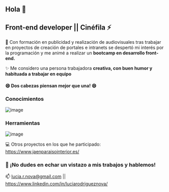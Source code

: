 ## Hola  👋

 ## Front-end developer || Cinéfila ⚡ 

💭 Con formación en publicidad y realización de audiovisuales tras trabajar en proyectos de creación de portales e intranets se despertó mi interés por la programación y me animé a realizar un **bootcamp en desarrollo front-end.**

✨ Me considero una persona trabajadora **creativa, con buen humor y habituada a trabajar en equipo**
#### 😄 Dos cabezas piensan mejor que una! 😄

### Conocimientos
![image](https://user-images.githubusercontent.com/81588630/124922309-a8656480-dff9-11eb-8a5c-7e384cffcd8e.png)

### Herramientas
![image](https://user-images.githubusercontent.com/81588630/124922363-b7e4ad80-dff9-11eb-971d-001985ce8867.png)

💻 Otros proyectos en los que he participado: https://www.jaenparaisointerior.es/



### 💬  ¡No dudes en echar un vistazo a mis trabajos y hablemos!

📫  lucia.r.nova@gmail.com || https://www.linkedin.com/in/luciarodrigueznova/










         
